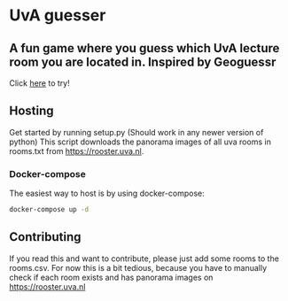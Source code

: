 # UvA guesser
## A fun game where you guess which UvA lecture room you are located in. Inspired by Geoguessr

Click [here](https://uvaguessr.quirijndubois.nl) to try!

## Hosting

Get started by running setup.py (Should work in any newer version of python) This script downloads the panorama images of all uva rooms in rooms.txt from https://rooster.uva.nl. 

### Docker-compose
The easiest way to host is by using docker-compose:
```bash
docker-compose up -d
```

## Contributing
If you read this and want to contribute, please just add some rooms to the rooms.csv. For now this is a bit tedious, because you have to manually check if each room exists and has panorama images on https://rooster.uva.nl
